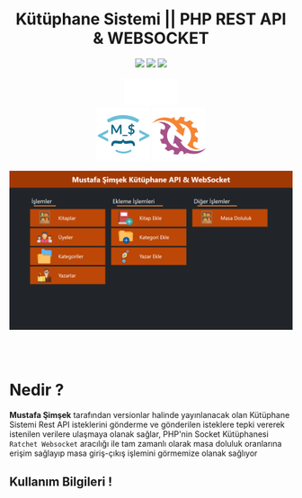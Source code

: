 <div align="center">
<h1>Kütüphane Sistemi || PHP REST API & WEBSOCKET</h1>
<img src="https://img.shields.io/github/license/mustafa-php/kutuphane-sistemi-rest-api-websocket?color=blue&label=Lisans&logo=github">
<img src="https://img.shields.io/badge/version-v1-blue?style=plastic">
<img src="https://img.shields.io/badge/php-v^8.0-blue?style=plastic&logo=php">
</div>
<br>
<div align="center">
<img src="img/php-logo-white.png" style="width: 10vw;" alt="">
</div>

<div align="center">
<img src="img/logo.png" style="width: 10vw;" alt="">
<img src="img/ratchet-logo.png" style="width: 10vw;" alt="">
</div>

!["Kütüphane Sistemi Ekran Görüntüsü"](img/Kütüphane.png)

<br><br>

# Nedir ?

**Mustafa Şimşek** tarafından versionlar halinde yayınlanacak olan Kütüphane Sistemi Rest API isteklerini gönderme
ve gönderilen isteklere tepki vererek istenilen verilere ulaşmaya olanak sağlar, PHP'nin Socket Kütüphanesi ``Ratchet Websocket`` aracılığı ile tam zamanlı olarak
masa doluluk oranlarına erişim sağlayıp masa giriş-çıkış işlemini görmemize olanak sağlıyor

## Kullanım Bilgileri !
